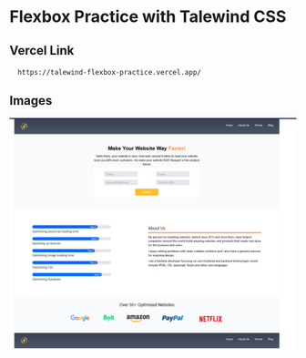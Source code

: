 
# Flexbox Practice with Talewind CSS






## Vercel Link



```bash
  https://talewind-flexbox-practice.vercel.app/
```
    
## Images

![alt text](https://github.com/PercyGFX/talewind-flexbox-practice/blob/main/public/images/cover.png?raw=true)
